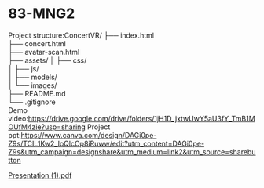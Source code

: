 # 83-MNG2
Project structure:ConcertVR/
├── index.html            
├── concert.html          
├── avatar-scan.html    
├── assets/
│   ├── css/            
│   ├── js/               
│   ├── models/          
│   └── images/         
├── README.md          
└── .gitignore            
Demo video:https://drive.google.com/drive/folders/1jH1D_jxtwUwY5aU3fY_TmB1MOUfM4zie?usp=sharing
Project ppt:https://www.canva.com/design/DAGi0pe-Z9s/TCIL1Kw2_IoQlcOp8iRuww/edit?utm_content=DAGi0pe-Z9s&utm_campaign=designshare&utm_medium=link2&utm_source=sharebutton

[Presentation (1).pdf](https://github.com/user-attachments/files/19481398/Presentation.1.pdf)
